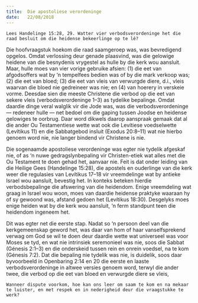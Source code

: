```yaml
---
title:  Die apostoliese verordeninge
date:   22/08/2018
---
```


`Lees Handelinge 15:28, 29. Watter vier verbodsverordeninge het die raad besluit om die heidense bekeerlinge op te lê?`

Die hoofvraagstuk hoekom die raad saamgeroep was, was bevredigend opgelos. Omdat verlossing deur genade plaasvind, was die gelowige heidene van die besnydenis vrygestel as hulle by die kerk wou aansluit. Maar, hulle moes van vier vorige gebruike afsien: (1) die eet van afgodsoffers wat by ‘n tempelfees bedien was of by die mark verkoop was; (2) die eet van bloed; (3) die eet van vleis van verwurgde diere, d.i., vleis waarvan die bloed nie gedreineer was nie; en (4) van hoerery in verskeie vorme. Deesdae sien die meeste Christene die verbod op die eet van sekere vleis (verbodsverordeninge 1–3) as tydelike bepalinge. Omdat daardie dinge veral walglik vir die Jode was, was die verbodsverordeninge — redeneer hulle — net bedoel om die gaping tussen Joodse en heidense gelowiges te oorbrug. Daar word dikwels daarop aanspraak gemaak dat al die ander Ou Testamentiese wette wat ook die Levítiese voedselwette (Levítikus 11) en die Sabbatgebod insluit (Exodus 20:8–11) wat nie hierbo genoem word nie, nie langer bindend vir Christene is nie.

Die sogenaamde apostoliese verordeninge was egter nie tydelik afgeskaf nie, of as ‘n nuwe gedragslynbepaling vir Christen-etiek wat alles met die Ou Testament te doen gehad het, aanvaar nie. Feit is dat onder leiding van die Heilige Gees (Handelinge 15:28), die apostels en ouderlinge van die kerk weer die regulasies van Levítikus 17–18 vir vreemdelinge wat by antieke Israel wou aansluit, bevestig het. In konteks beteken hierdie verbodsbepalinge die afswering van die heidendom. Enige vreemdeling wat graag in Israel wou woon, moes van daardie heidense praktyke waaraan hy of sy gewoond was, afstand gedoen het (Levítikus 18:30). Desgelyks moes enige heiden wat by die kerk wou aansluit, ‘n ferm standpunt teen die heidendom ingeneem het.

Dit was egter net die eerste stap. Nadat so ‘n persoon deel van die kerkgemeenskap geword het, was daar van hom of haar vanselfsprekend verwag om God se wil te doen deur daardie wette wat universeel was voor Moses se tyd, en wat nie intrinsiek seremonieel was nie, soos die Sabbat (Génesis 2:1–3) en die onderskeid tussen rein en onrein voedsel, na te kom (Génesis 7:2). Dat die bepaling nie tydelik was nie, is duidelik, soos daar byvoorbeeld in Openbaring 2:14 en 20 die eerste en laaste verbodsverordeninge in altwee versies genoem word, terwyl die ander twee, die verbod op die eet van bloed en verwurgde diere se vleis,

`Wanneer dispute voorkom, hoe kan ons leer om saam te kom en na mekaar te luister, en met respek en in nederigheid deur die vraagstukke te werk?`